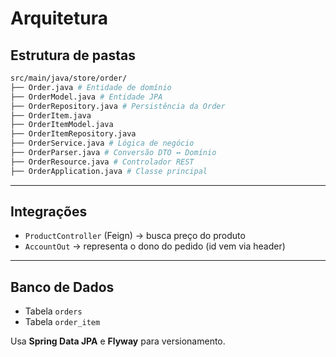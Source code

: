# Arquitetura

## Estrutura de pastas

```bash
src/main/java/store/order/
├── Order.java # Entidade de domínio
├── OrderModel.java # Entidade JPA
├── OrderRepository.java # Persistência da Order
├── OrderItem.java
├── OrderItemModel.java
├── OrderItemRepository.java
├── OrderService.java # Lógica de negócio
├── OrderParser.java # Conversão DTO ↔ Domínio
├── OrderResource.java # Controlador REST
├── OrderApplication.java # Classe principal
```

---

## Integrações

- `ProductController` (Feign) → busca preço do produto
- `AccountOut` → representa o dono do pedido (id vem via header)

---

## Banco de Dados

- Tabela `orders`
- Tabela `order_item`

Usa **Spring Data JPA** e **Flyway** para versionamento.
